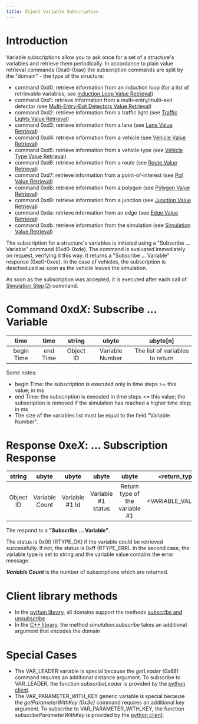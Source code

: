 ```yaml
---
title: Object Variable Subscription
---
```


# Introduction

Variable subscriptions allow you to ask once for a set of a structure's
variables and retrieve them periodically. In accordance to plain value
retrieval commands (0xa0-0xae) the subscription commands are split by
the "domain" - the type of the structure:

- command 0xd0: retrieve information from an induction loop (for a
  list of retrievable variables, see [Induction Loop Value
  Retrieval](../TraCI/Induction_Loop_Value_Retrieval.md))
- command 0xd1: retrieve information from a multi-entry/multi-exit
  detector (see [Multi-Entry-Exit Detectors Value
  Retrieval](../TraCI/Multi-Entry-Exit_Detectors_Value_Retrieval.md))
- command 0xd2: retrieve information from a traffic light (see
  [Traffic Lights Value
  Retrieval](../TraCI/Traffic_Lights_Value_Retrieval.md))
- command 0xd3: retrieve information from a lane (see [Lane Value
  Retrieval](../TraCI/Lane_Value_Retrieval.md))
- command 0xd4: retrieve information from a vehicle (see [Vehicle
  Value Retrieval](../TraCI/Vehicle_Value_Retrieval.md))
- command 0xd5: retrieve information from a vehicle type (see [Vehicle
  Type Value Retrieval](../TraCI/VehicleType_Value_Retrieval.md))
- command 0xd6: retrieve information from a route (see [Route Value
  Retrieval](../TraCI/Route_Value_Retrieval.md))
- command 0xd7: retrieve information from a point-of-interest (see
  [PoI Value Retrieval](../TraCI/POI_Value_Retrieval.md))
- command 0xd8: retrieve information from a polygon (see [Polygon
  Value Retrieval](../TraCI/Polygon_Value_Retrieval.md))
- command 0xd9: retrieve information from a junction (see [Junction
  Value Retrieval](../TraCI/Junction_Value_Retrieval.md))
- command 0xda: retrieve information from an edge (see [Edge Value
  Retrieval](../TraCI/Edge_Value_Retrieval.md))
- command 0xdb: retrieve information from the simulation (see
  [Simulation Value
  Retrieval](../TraCI/Simulation_Value_Retrieval.md))

The subscription for a structure's variables is initiated using a
"Subscribe ... Variable" command (0xd0-0xde). The command is evaluated
immediately on request, verifying it this way. It returns a "Subscribe
... Variable" response (0xe0-0xee). In the case of vehicles, the
subscription is descheduled as soon as the vehicle leaves the
simulation.

As soon as the subscription was accepted, it is executed after each call
of [Simulation
Step(2)](../TraCI/Control-related_commands.md#command_0x02_simulation_step)
command.

# Command 0xd*X*: Subscribe ... Variable

|    time    |   time   |  string   |      ubyte      |           ubyte\[n\]            |
| :--------: | :------: | :-------: | :-------------: | :-----------------------------: |
| begin Time | end Time | Object ID | Variable Number | The list of variables to return |

Some notes:

- begin Time: the subscription is executed only in time steps \>= this
  value; in ms
- end Time: the subscription is executed in time steps <= this value;
  the subscription is removed if the simulation has reached a higher
  time step; in ms
- The size of the variables list must be equal to the field "Variable
  Number".

# Response 0xe*X*: ... Subscription Response

|  string   |     ubyte      |      ubyte      |        ubyte        |              ubyte              |     <return_type\>      | ... |      ubyte      |        ubyte        |              ubyte              |     <return_type\>      |
| :-------: | :------------: | :-------------: | :-----------------: | :-----------------------------: | :--------------------: | :-: | :-------------: | :-----------------: | :-----------------------------: | :--------------------: |
| Object ID | Variable Count | Variable \#1 Id | Variable \#1 status | Return type of the variable \#1 | <VARIABLE_VALUE\#1\> | ... | Variable \#n Id | Variable \#n status | Return type of the variable \#n | <VARIABLE_VALUE\#n\> |

The respond to a **"Subscribe ... Variable"**.

The status is 0x00 (RTYPE_OK) if the variable could be retrieved
successfully. If not, the status is 0xff (RTYPE_ERR). In the second
case, the variable type is set to string and the variable value contains
the error message.

***Variable Count*** is the number of subscriptions which are returned.

# Client library methods

- In the [python
  library](../TraCI/Interfacing_TraCI_from_Python.md#subscriptions),
  all domains support the methods [*subscribe* and
  *unsubscribe*](https://sumo.dlr.de/pydoc/traci.domain.html#Domain)
- In the [C++ library](../TraCI/C++TraCIAPI.md), the method
  *simulation.subscribe* takes an additional argument that encodes the
  domain

# Special Cases

- The VAR_LEADER variable is special because the *getLeader (0x68)*
  command requires an additional distance argument. To subscribe to
  VAR_LEADER, the function *subscribeLeader* is provided by the
  [python client](../TraCI/Interfacing_TraCI_from_Python.md).
- The VAR_PARAMETER_WITH_KEY generic variable is special because the *getParameterWithKey (0x3e)*
  command requires an additional key argument. To subscribe to
  VAR_PARAMETER_WITH_KEY, the function *subscribeParameterWithKey* is provided by the
  [python client](../TraCI/Interfacing_TraCI_from_Python.md).